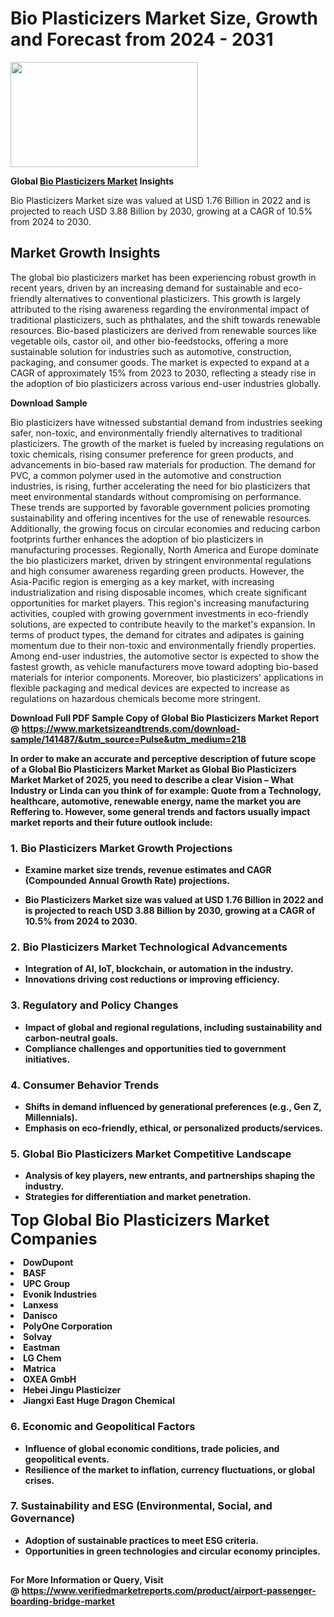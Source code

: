 <H1>Bio Plasticizers Market Size, Growth and Forecast from 2024 - 2031</H1><img class="aligncenter size-medium wp-image-584254" src="https://thirdeyenews.in/wp-content/uploads/2024/09/Global-Market-Research-300x168.jpeg" alt="" width="300" height="168" /><p><strong>Global&nbsp;<a href="https://www.marketsizeandtrends.com/download-sample/141487/&amp;utm_source=Pulse&amp;utm_medium=218">Bio Plasticizers Market</a> Insights</strong></p><p>Bio Plasticizers Market size was valued at USD 1.76 Billion in 2022 and is projected to reach USD 3.88 Billion by 2030, growing at a CAGR of 10.5% from 2024 to 2030.</p><p><h2>Market Growth Insights</h2> <p>The global bio plasticizers market has been experiencing robust growth in recent years, driven by an increasing demand for sustainable and eco-friendly alternatives to conventional plasticizers. This growth is largely attributed to the rising awareness regarding the environmental impact of traditional plasticizers, such as phthalates, and the shift towards renewable resources. Bio-based plasticizers are derived from renewable sources like vegetable oils, castor oil, and other bio-feedstocks, offering a more sustainable solution for industries such as automotive, construction, packaging, and consumer goods. The market is expected to expand at a CAGR of approximately 15% from 2023 to 2030, reflecting a steady rise in the adoption of bio plasticizers across various end-user industries globally.</p> <p><strong>Download Sample</strong></p> <p>Bio plasticizers have witnessed substantial demand from industries seeking safer, non-toxic, and environmentally friendly alternatives to traditional plasticizers. The growth of the market is fueled by increasing regulations on toxic chemicals, rising consumer preference for green products, and advancements in bio-based raw materials for production. The demand for PVC, a common polymer used in the automotive and construction industries, is rising, further accelerating the need for bio plasticizers that meet environmental standards without compromising on performance. These trends are supported by favorable government policies promoting sustainability and offering incentives for the use of renewable resources. Additionally, the growing focus on circular economies and reducing carbon footprints further enhances the adoption of bio plasticizers in manufacturing processes. Regionally, North America and Europe dominate the bio plasticizers market, driven by stringent environmental regulations and high consumer awareness regarding green products. However, the Asia-Pacific region is emerging as a key market, with increasing industrialization and rising disposable incomes, which create significant opportunities for market players. This region's increasing manufacturing activities, coupled with growing government investments in eco-friendly solutions, are expected to contribute heavily to the market's expansion. In terms of product types, the demand for citrates and adipates is gaining momentum due to their non-toxic and environmentally friendly properties. Among end-user industries, the automotive sector is expected to show the fastest growth, as vehicle manufacturers move toward adopting bio-based materials for interior components. Moreover, bio plasticizers' applications in flexible packaging and medical devices are expected to increase as regulations on hazardous chemicals become more stringent. <p><strong></p><p><span class=""><strong>Download Full PDF Sample Copy of Global Bio Plasticizers Market Report</strong> @ <a href="https://www.marketsizeandtrends.com/download-sample/141487/&amp;utm_source=Pulse&amp;utm_medium=218" target="_blank">https://www.marketsizeandtrends.com/download-sample/141487/&amp;utm_source=Pulse&amp;utm_medium=218</a></span></p><p>In order to make an accurate and perceptive description of future scope of a Global&nbsp;Bio Plasticizers Market Market as Global&nbsp;Bio Plasticizers Market Market of 2025, you need to describe a clear Vision &ndash; What Industry or Linda can you think of for example: Quote from a Technology, healthcare, automotive, renewable energy, name the market you are Reffering to. However, some general trends and factors usually impact market reports and their future outlook include:</p><h3>1.&nbsp;<strong>Bio Plasticizers Market Growth Projections</strong></h3><ul><li>Examine market size trends, revenue estimates and CAGR (Compounded Annual Growth Rate) projections.</li><li><p>Bio Plasticizers Market size was valued at USD 1.76 Billion in 2022 and is projected to reach USD 3.88 Billion by 2030, growing at a CAGR of 10.5% from 2024 to 2030.</p></li></ul><h3>2.&nbsp;<strong>Bio Plasticizers Market Technological Advancements</strong></h3><ul><li>Integration of AI, IoT, blockchain, or automation in the industry.</li><li>Innovations driving cost reductions or improving efficiency.</li></ul><h3>3.&nbsp;<strong>Regulatory and Policy Changes</strong></h3><ul><li>Impact of global and regional regulations, including sustainability and carbon-neutral goals.</li><li>Compliance challenges and opportunities tied to government initiatives.</li></ul><h3>4.&nbsp;<strong>Consumer Behavior Trends</strong></h3><ul><li>Shifts in demand influenced by generational preferences (e.g., Gen Z, Millennials).</li><li>Emphasis on eco-friendly, ethical, or personalized products/services.</li></ul><h3>5.&nbsp;<strong>Global Bio Plasticizers Market Competitive Landscape</strong></h3><ul><li>Analysis of key players, new entrants, and partnerships shaping the industry.</li><li>Strategies for differentiation and market penetration.</li></ul><p data-pm-slice="1 1 []"><span style="color: inherit; font-family: inherit; font-size: 25px;">Top Global Bio Plasticizers Market Companies</span></p><div class="" data-test-id=""><p><li>DowDupont</li><li> BASF</li><li> UPC Group</li><li> Evonik Industries</li><li> Lanxess</li><li> Danisco</li><li> PolyOne Corporation</li><li> Solvay</li><li> Eastman</li><li> LG Chem</li><li> Matrica</li><li> OXEA GmbH</li><li> Hebei Jingu Plasticizer</li><li> Jiangxi East Huge Dragon Chemical</li></p></div><h3>6.&nbsp;<strong>Economic and Geopolitical Factors</strong></h3><ul><li>Influence of global economic conditions, trade policies, and geopolitical events.</li><li>Resilience of the market to inflation, currency fluctuations, or global crises.</li></ul><h3>7.&nbsp;<strong>Sustainability and ESG (Environmental, Social, and Governance)</strong></h3><ul><li>Adoption of sustainable practices to meet ESG criteria.</li><li>Opportunities in green technologies and circular economy principles.</li></ul><h2><strong style="font-size: 14px;">For More Information or Query, Visit @&nbsp;</strong><a style="background-color: #ffffff; font-size: 14px;" href="https://www.marketsizeandtrends.com/report/bio-plasticizers-market/" target="_blank">https://www.verifiedmarketreports.com/product/airport-passenger-boarding-bridge-market</a></h2>
